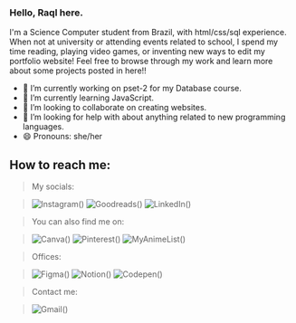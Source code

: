### Hello, Raql here.

I'm a Science Computer student from Brazil, with html/css/sql experience.
When not at university or attending events related to school, I spend my time reading, playing video games, or inventing new ways to edit my portfolio website!
Feel free to browse through my work and learn more about some projects posted in here!!

- 🔭 I’m currently working on pset-2 for my Database course.
- 🌱 I’m currently learning JavaScript.
- 👯 I’m looking to collaborate on creating websites.
- 🤔 I’m looking for help with about anything related to new programming languages.
- 😄 Pronouns: she/her

## How to reach me: 

> My socials:

>![Instagram()](https://img.shields.io/badge/Instagram-E4405F?style=for-the-badge&logo=instagram&logoColor=white)
>![Goodreads()](https://img.shields.io/badge/Goodreads-372213?style=for-the-badge&logo=goodreads&logoColor=white)
>![LinkedIn()](https://img.shields.io/badge/LinkedIn-0077B5?style=for-the-badge&logo=linkedin&logoColor=white)

>You can also find me on:

>![Canva()](https://img.shields.io/badge/Canva-%2300C4CC.svg?&style=for-the-badge&logo=Canva&logoColor=white)
>![Pinterest()](https://img.shields.io/badge/Pinterest-%23E60023.svg?&style=for-the-badge&logo=Pinterest&logoColor=white)
>![MyAnimeList()](https://img.shields.io/badge/Myanimelist-2E51A2?style=for-the-badge&logo=myanimelist&logoColor=white)


> Offices:

>![Figma()](https://img.shields.io/badge/Figma-F24E1E?style=for-the-badge&logo=figma&logoColor=white)
>![Notion()](https://img.shields.io/badge/Notion-000000?style=for-the-badge&logo=notion&logoColor=white)
>![Codepen()](https://img.shields.io/badge/Codepen-000000?style=for-the-badge&logo=codepen&logoColor=white)

>Contact me:

>![Gmail()](https://img.shields.io/badge/Gmail-D14836?style=for-the-badge&logo=gmail&logoColor=white)

